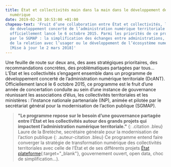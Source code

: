 ```yaml
---
title: État et collectivités main dans la main dans le développement de l’administration
  numérique
date: 2019-02-28 10:53:00 +01:00
chapeau-text: 'Fruit d’une collaboration entre État et collectivités, le programme
  de développement concerté de l’administration numérique territoriale (DcANT) a été
  officiellement lancé le 6 octobre 2015. Parmi les priorités de ce programme animé
  par le SGMAP : la simplification des échanges entre administrations, l’unification
  de la relation avec l’usager ou le développement de l’écosystème numérique des territoires.
  [Mise à jour le 2 mars 2018]'
---
```


Une feuille de route sur deux ans, des axes stratégiques prioritaires, des recommandations concrètes, des problématiques partagées par tous… L’État et les collectivités s’engagent ensemble dans un programme de développement concerté de l’administration numérique territoriale (DcANT). Officiellement lancé le 6 octobre 2015, ce programme est le fruit d’une année de concertation conduite au sein d’une instance de gouvernance réunissant les associations d’élus, les collectivités territoriales et les ministères : l’instance nationale partenariale (INP), animée et pilotée par le secrétariat général pour la modernisation de l’action publique (SGMAP).

> **"Le programme repose sur le besoin d’une gouvernance partagée entre l’État et les collectivités autour des grands projets qui impactent l’administration numérique territoriale."**
{: .citation .bleu}
> Laure de la Bretèche, secrétaire générale pour la modernisation de l’action publique
{: .auteur-citation .bleu} Ce programme entend faire converger la stratégie de transformation numérique des collectivités territoriales avec celle de l’État et de ses différents projets [État plateforme](https://www.modernisation.gouv.fr/home/etat-plateforme-tribune-marzin){:target="_blank"}, gouvernement ouvert, open data, choc de simplification…). 

